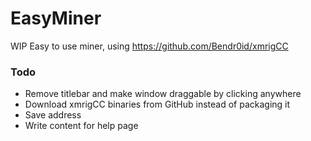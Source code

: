 # EasyMiner
WIP Easy to use miner, using https://github.com/Bendr0id/xmrigCC

### Todo
- Remove titlebar and make window draggable by clicking anywhere
- Download xmrigCC binaries from GitHub instead of packaging it
- Save address
- Write content for help page
